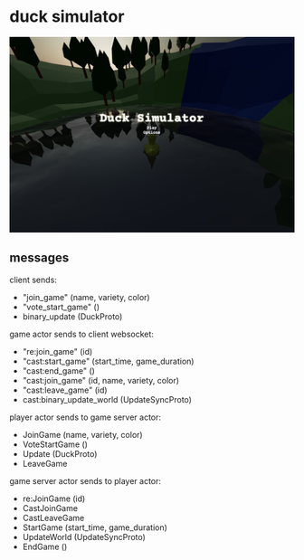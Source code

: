 # duck simulator

![duck simulator](/menu.png)

## messages

client sends:

- "join_game" (name, variety, color)
- "vote_start_game" ()
- binary_update (DuckProto)

game actor sends to client websocket:

- "re:join_game" (id)
- "cast:start_game" (start_time, game_duration)
- "cast:end_game" ()
- "cast:join_game" (id, name, variety, color)
- "cast:leave_game" (id)
- cast:binary_update_world (UpdateSyncProto)

player actor sends to game server actor:

- JoinGame (name, variety, color)
- VoteStartGame ()
- Update (DuckProto)
- LeaveGame

game server actor sends to player actor:

- re:JoinGame (id)
- CastJoinGame
- CastLeaveGame
- StartGame (start_time, game_duration)
- UpdateWorld (UpdateSyncProto)
- EndGame ()
